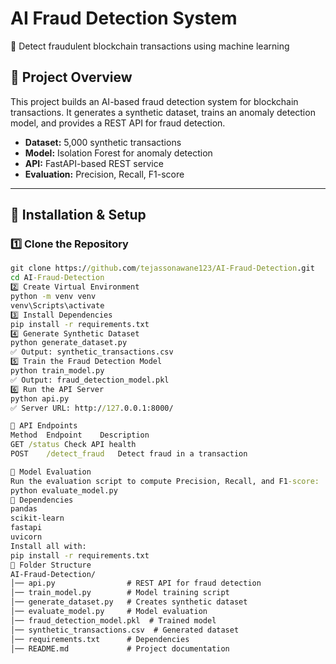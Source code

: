 # AI Fraud Detection System  
🚀 Detect fraudulent blockchain transactions using machine learning  

## 📌 Project Overview  
This project builds an AI-based fraud detection system for blockchain transactions. It generates a synthetic dataset, trains an anomaly detection model, and provides a REST API for fraud detection.  

- **Dataset:** 5,000 synthetic transactions  
- **Model:** Isolation Forest for anomaly detection  
- **API:** FastAPI-based REST service  
- **Evaluation:** Precision, Recall, F1-score  

---

## 📌 Installation & Setup  

### 1️⃣ Clone the Repository  
```cmd
git clone https://github.com/tejassonawane123/AI-Fraud-Detection.git
cd AI-Fraud-Detection
2️⃣ Create Virtual Environment 
python -m venv venv
venv\Scripts\activate
3️⃣ Install Dependencies
pip install -r requirements.txt
4️⃣ Generate Synthetic Dataset
python generate_dataset.py
✅ Output: synthetic_transactions.csv
5️⃣ Train the Fraud Detection Model
python train_model.py
✅ Output: fraud_detection_model.pkl
6️⃣ Run the API Server
python api.py
✅ Server URL: http://127.0.0.1:8000/

📌 API Endpoints
Method	Endpoint	Description
GET	/status	Check API health
POST	/detect_fraud	Detect fraud in a transaction

📌 Model Evaluation
Run the evaluation script to compute Precision, Recall, and F1-score:
python evaluate_model.py
📌 Dependencies
pandas
scikit-learn
fastapi
uvicorn
Install all with:
pip install -r requirements.txt
📌 Folder Structure
AI-Fraud-Detection/
│── api.py                # REST API for fraud detection  
│── train_model.py        # Model training script  
│── generate_dataset.py   # Creates synthetic dataset  
│── evaluate_model.py     # Model evaluation  
│── fraud_detection_model.pkl  # Trained model  
│── synthetic_transactions.csv  # Generated dataset  
│── requirements.txt      # Dependencies  
│── README.md             # Project documentation 
